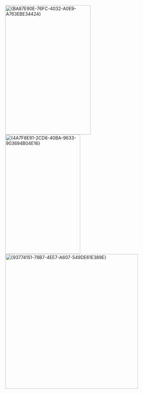 <img width="270" height="408" alt="{BA87E90E-76FC-4032-A0E9-A763EBE34424}" src="https://github.com/user-attachments/assets/a812552b-58e4-4945-9f58-50043f90744f" />
<img width="237" height="377" alt="{4A7F8E91-2CD6-40BA-9633-903694B04E16}" src="https://github.com/user-attachments/assets/82cc689f-372b-4aa2-8889-f74e87a847f1" />
<img width="420" height="425" alt="{93774151-78B7-4EE7-A607-549DE61E389E}" src="https://github.com/user-attachments/assets/d96b058a-ce17-492b-beab-64ef5aafbaaa" />
